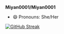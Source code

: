 **Miyan0001/Miyan0001**
- 😄 Pronouns: She/Her

[![GitHub Streak](https://streak-stats.demolab.com?user=Miyan0001)](https://git.io/streak-stats)

